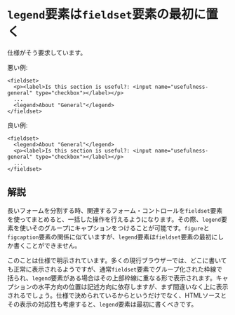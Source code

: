 # `legend`要素は`fieldset`要素の最初に置く

仕様がそう要求しています。

悪い例:

    <fieldset>
      <p><label>Is this section is useful?: <input name="usefulness-general" type="checkbox"></label></p>
      ...
      <legend>About "General"</legend>
    </fieldset>

良い例:

    <fieldset>
      <legend>About "General"</legend>
      <p><label>Is this section is useful?: <input name="usefulness-general" type="checkbox"></label></p>
      ...
    </fieldset>


## 解説

長いフォームを分割する時、関連するフォーム・コントロールを`fieldset`要素を使ってまとめると、一括した操作を行えるようになります。その際、`legend`要素を使いそのグループにキャプションをつけることが可能です。`figure`と`figcaption`要素の関係に似ていますが、`legend`要素は`fieldset`要素の最初にしか書くことができません。

このことは仕様で明示されています。多くの現行ブラウザーでは、どこに書いても正常に表示されるようですが、通常`fieldset`要素でグループ化された枠線で括られ、`legend`要素がある場合はその上部枠線に重なる形で表示されます。キャプションの水平方向の位置は記述方向に依存しますが、まず間違いなく上に表示されるでしょう。仕様で決められているからというだけでなく、HTMLソースとその表示の対応性も考慮すると、`legend`要素は最初に書くべきです。
